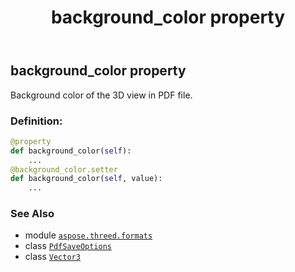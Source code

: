 ﻿---
title: background_color property
second_title: Aspose.3D for Python via .NET API References
description: 
type: docs
weight: 40
url: /python-net/aspose.threed.formats/pdfsaveoptions/background_color/
is_root: false
---

## background_color property


Background color of the 3D view in PDF file.
### Definition:
```python
@property
def background_color(self):
    ...
@background_color.setter
def background_color(self, value):
    ...
```

### See Also
* module [`aspose.threed.formats`](../../)
* class [`PdfSaveOptions`](/3d/python-net/aspose.threed.formats/pdfsaveoptions)
* class [`Vector3`](/3d/python-net/aspose.threed.utilities/vector3)
